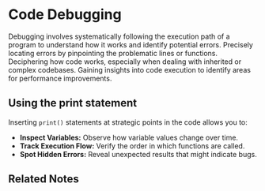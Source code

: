 # Code Debugging

Debugging involves systematically following the execution path of a program to understand how it works and identify potential errors.  Precisely locating errors by pinpointing the problematic lines or functions. Deciphering how code works, especially when dealing with inherited or complex codebases. Gaining insights into code execution to identify areas for performance improvements.    

## Using the print statement

Inserting `print()` statements at strategic points in the code allows you to:

- **Inspect Variables:** Observe how variable values change over time.   
- **Track Execution Flow:** Verify the order in which functions are called.
- **Spot Hidden Errors:** Reveal unexpected results that might indicate bugs.

## Related Notes